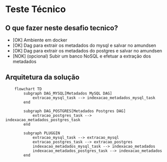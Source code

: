 # Teste Técnico

## O que fazer neste desafio tecnico?

- [OK] Ambiente em docker
- [OK] Dag para extrair os metadados do mysql e salvar no amundsen
- [OK] Dag para extrair os metadados do postgres e salvar no amundsen
- [NOK] (opcional) Subir um banco NoSQL e efetuar a extração dos metadados

## Arquitetura da solução

```mermaid
    flowchart TD
        subgraph DAG_MYSQL[Metadados MySQL DAG]
            extracao_mysql_task --> indexacao_metadados_mysql_task
        end

        subgraph DAG_POSTGRES[Metadados Postgres DAG]
            extracao_postgres_task --> indexacao_metadados_postgres_task
        end

        subgraph PLUGGIN
            extracao_mysql_task --> extracao_mysql
            extracao_postgres_task --> extracao_postgres
            indexacao_metadados_mysql_task --> indexacao_metadados
            indexacao_metadados_postgres_task --> indexacao_metadados
        end
```